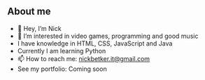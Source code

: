 ## About me
- 👋 Hey, I’m Nick
- 👀 I’m interested in video games, programming and good music
- I have knowledge in HTML, CSS, JavaScript and Java
- Currently I am learning Python
- 📫 How to reach me: nickbetker.it@gmail.com
- See my portfolio: Coming soon

<!---
itsTrenzen/itsTrenzen is a ✨ special ✨ repository because its `README.md` (this file) appears on your GitHub profile.
You can click the Preview link to take a look at your changes.
--->

